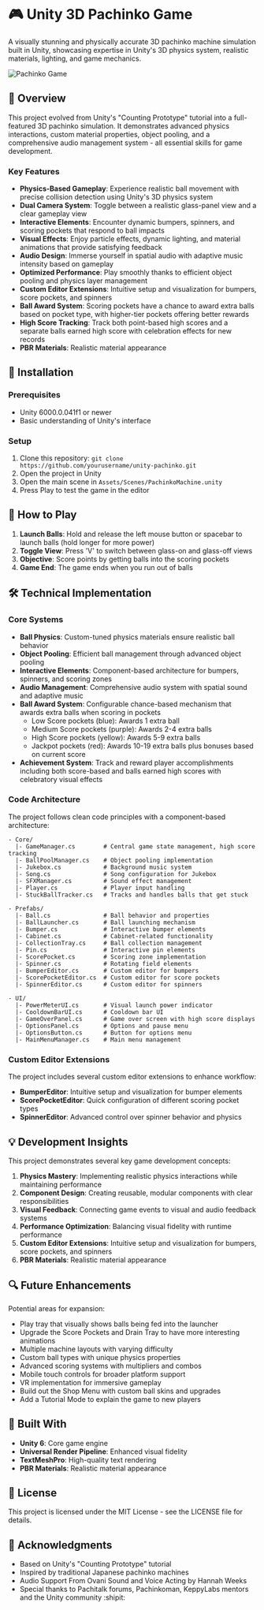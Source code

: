 # 🎮 Unity 3D Pachinko Game

A visually stunning and physically accurate 3D pachinko machine simulation built in Unity, showcasing expertise in Unity's 3D physics system, realistic materials, lighting, and game mechanics.

![Pachinko Game](https://via.placeholder.com/800x400?text=Pachinko+Game+Screenshot)

## 📖 Overview

This project evolved from Unity's "Counting Prototype" tutorial into a full-featured 3D pachinko simulation. It demonstrates advanced physics interactions, custom material properties, object pooling, and a comprehensive audio management system - all essential skills for game development.

### Key Features

- **Physics-Based Gameplay**: Experience realistic ball movement with precise collision detection using Unity's 3D physics system
- **Dual Camera System**: Toggle between a realistic glass-panel view and a clear gameplay view
- **Interactive Elements**: Encounter dynamic bumpers, spinners, and scoring pockets that respond to ball impacts
- **Visual Effects**: Enjoy particle effects, dynamic lighting, and material animations that provide satisfying feedback
- **Audio Design**: Immerse yourself in spatial audio with adaptive music intensity based on gameplay
- **Optimized Performance**: Play smoothly thanks to efficient object pooling and physics layer management
- **Custom Editor Extensions**: Intuitive setup and visualization for bumpers, score pockets, and spinners
- **Ball Award System**: Scoring pockets have a chance to award extra balls based on pocket type, with higher-tier pockets offering better rewards
- **High Score Tracking**: Track both point-based high scores and a separate balls earned high score with celebration effects for new records
- **PBR Materials**: Realistic material appearance

## 🚀 Installation

### Prerequisites

- Unity 6000.0.041f1 or newer
- Basic understanding of Unity's interface

### Setup

1. Clone this repository: `git clone https://github.com/yourusername/unity-pachinko.git`
2. Open the project in Unity
3. Open the main scene in `Assets/Scenes/PachinkoMachine.unity`
4. Press Play to test the game in the editor

## 🎯 How to Play

1. **Launch Balls**: Hold and release the left mouse button or spacebar to launch balls (hold longer for more power)
2. **Toggle View**: Press 'V' to switch between glass-on and glass-off views
3. **Objective**: Score points by getting balls into the scoring pockets
4. **Game End**: The game ends when you run out of balls

## 🛠️ Technical Implementation

### Core Systems

- **Ball Physics**: Custom-tuned physics materials ensure realistic ball behavior
- **Object Pooling**: Efficient ball management through advanced object pooling
- **Interactive Elements**: Component-based architecture for bumpers, spinners, and scoring zones
- **Audio Management**: Comprehensive audio system with spatial sound and adaptive music
- **Ball Award System**: Configurable chance-based mechanism that awards extra balls when scoring in pockets
  - Low Score pockets (blue): Awards 1 extra ball
  - Medium Score pockets (purple): Awards 2-4 extra balls
  - High Score pockets (yellow): Awards 5-9 extra balls
  - Jackpot pockets (red): Awards 10-19 extra balls plus bonuses based on current score
- **Achievement System**: Track and reward player accomplishments including both score-based and balls earned high scores with celebratory visual effects

### Code Architecture

The project follows clean code principles with a component-based architecture:

```
- Core/
  |- GameManager.cs        # Central game state management, high score tracking
  |- BallPoolManager.cs    # Object pooling implementation  
  |- Jukebox.cs            # Background music system
  |- Song.cs               # Song configuration for Jukebox
  |- SFXManager.cs         # Sound effect management
  |- Player.cs             # Player input handling
  |- StuckBallTracker.cs   # Tracks and handles balls that get stuck

- Prefabs/
  |- Ball.cs               # Ball behavior and properties
  |- BallLauncher.cs       # Ball launching mechanism
  |- Bumper.cs             # Interactive bumper elements
  |- Cabinet.cs            # Cabinet-related functionality
  |- CollectionTray.cs     # Ball collection management
  |- Pin.cs                # Interactive pin elements
  |- ScorePocket.cs        # Scoring zone implementation
  |- Spinner.cs            # Rotating field elements
  |- BumperEditor.cs       # Custom editor for bumpers
  |- ScorePocketEditor.cs  # Custom editor for score pockets
  |- SpinnerEditor.cs      # Custom editor for spinners
  
- UI/
  |- PowerMeterUI.cs       # Visual launch power indicator
  |- CooldownBarUI.cs      # Cooldown bar UI
  |- GameOverPanel.cs      # Game over screen with high score displays
  |- OptionsPanel.cs       # Options and pause menu
  |- OptionsButton.cs      # Button for options menu
  |- MainMenuManager.cs    # Main menu management
```

### Custom Editor Extensions

The project includes several custom editor extensions to enhance workflow:
- **BumperEditor**: Intuitive setup and visualization for bumper elements
- **ScorePocketEditor**: Quick configuration of different scoring pocket types
- **SpinnerEditor**: Advanced control over spinner behavior and physics

## 💡 Development Insights

This project demonstrates several key game development concepts:

1. **Physics Mastery**: Implementing realistic physics interactions while maintaining performance
2. **Component Design**: Creating reusable, modular components with clear responsibilities
3. **Visual Feedback**: Connecting game events to visual and audio feedback systems
4. **Performance Optimization**: Balancing visual fidelity with runtime performance
5. **Custom Editor Extensions**: Intuitive setup and visualization for bumpers, score pockets, and spinners
6. **PBR Materials**: Realistic material appearance

## 🔍 Future Enhancements

Potential areas for expansion:
- Play tray that visually shows balls being fed into the launcher
- Upgrade the Score Pockets and Drain Tray to have more interesting animations
- Multiple machine layouts with varying difficulty
- Custom ball types with unique physics properties
- Advanced scoring systems with multipliers and combos
- Mobile touch controls for broader platform support
- VR implementation for immersive gameplay
- Build out the Shop Menu with custom ball skins and upgrades
- Add a Tutorial Mode to explain the game to new players

## 🧰 Built With

- **Unity 6**: Core game engine
- **Universal Render Pipeline**: Enhanced visual fidelity
- **TextMeshPro**: High-quality text rendering
- **PBR Materials**: Realistic material appearance

## 📝 License

This project is licensed under the MIT License - see the LICENSE file for details.

## 🙏 Acknowledgments

- Based on Unity's "Counting Prototype" tutorial
- Inspired by traditional Japanese pachinko machines
- Audio Support From Ovani Sound and Voice Acting by Hannah Weeks
- Special thanks to Pachitalk forums, Pachinkoman, KeppyLabs mentors and the Unity community :shipit:
